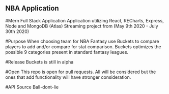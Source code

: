 ## NBA Application

#Mern Full Stack Application 
Application utilizing React, RECharts, Express, Node and MongoDB (Atlas)
Streaming project from (May 9th 2020 - July 30th 2020)

#Purpose
When choosing team for NBA Fantasy use Buckets to compare players to add and/or compare for stat comparison.
Buckets optimizes the possible 9 categories present in standard fantasy leagues.

#Release
Buckets is still in alpha

#Open
This repo is open for pull requests. All will be considered but the ones that add functionality will have stronger consideration.

#API Source
Ball-dont-lie


